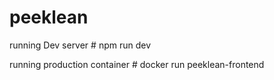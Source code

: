 # peeklean

running Dev server # npm run dev

running production container # docker run peeklean-frontend
